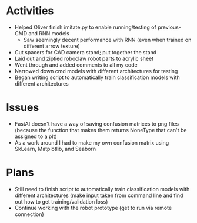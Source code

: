 # Activities

* Helped Oliver finish imitate.py to enable running/testing of previous-CMD and RNN models
  * Saw seemingly decent performance with RNN (even when trained on different arrow texture)
* Cut spacers for CAD camera stand; put together the stand
* Laid out and ziptied roboclaw robot parts to acrylic sheet
* Went through and added comments to all my code
* Narrowed down cmd models with different architectures for testing
* Began writing script to automatically train classification models with different architectures

# Issues

* FastAI doesn't have a way of saving confusion matrices to png files (because the function that makes them returns NoneType that can't be assigned to a plt)
 * As a work around I had to make my own confusion matrix using SkLearn, Matplotlib, and Seaborn

# Plans

* Still need to finish script to automatically train classification models with different architectures (make input taken from command line and find out how to get training/validation loss)
* Continue working with the robot prototype (get to run via remote connection)
